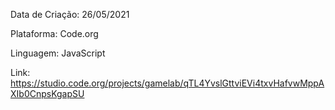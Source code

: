 Data de Criação: 26/05/2021

Plataforma: Code.org

Linguagem: JavaScript

Link: https://studio.code.org/projects/gamelab/qTL4YvslGttviEVi4txvHafvwMppAXIb0CnpsKgapSU
